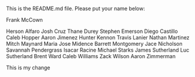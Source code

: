 This is the README.md file. Please put your name below:

Frank McCown

Herson Alfaro
Josh Cruz
Thane Durey
Stephen Emerson
Diego Castillo
Caleb Hopper
Aaron Jimenez
Hunter Kennon
Travis Lanier
Nathan Martinez
Mitch Maynard
Maria Jose Midence
Barrett Montgomery
Jace Nicholson
Savannah Pendergrass
Isacar Racine
Michael Starks
James Sutherland
Luc Sutherland
Brent Ward
Caleb Williams
Zack Wilson
Aaron Zimmerman

This is my change
